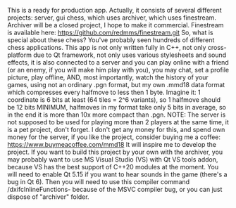 This is a ready for production app. 
Actually, it consists of several different projects: server, gui chess, which uses archiver, which uses finestream.
Archiver will be a closed project, I hope to make it commercial.
Finestream is available here: https://github.com/redmms/finestream.git
So, what is special about these chess? You've probably seen hundreds of different chess applications.
This app is not only written fully in C++, not only cross-platform due to Qt framework, not only uses various stylesheets and sound effects, 
it is also connected to a server and you can play online with a friend (or an enemy, if you will make him play with you), you may chat, set 
a profile picture, play offline, AND, most 
importantly, watch the history of your games, using not an ordinary .pgn format, but my own .mmd18 data format which compresses
every halfmove to less then 1 byte. Imagine it: 1 coordinate is 6 bits at least (64 tiles = 2^6 variants), so 1 halfmove should be 12 bits MINIMUM, 
halfmoves in my format take only 5 bits in average, so in the end it is more than 10x more compact than .pgn.
NOTE:
The server is not supposed to be used for playing more than 2 players at the same time, it is a pet project, don't forget.
I don't get any money for this, and spend own money for the server, if you like the project, consider buying me a coffee:
https://www.buymeacoffee.com/mmd18 
It will inspire me to develop the project.
If you want to build this project by your own with the archiver, you may probably want to use MS Visual Studio (VS) with Qt VS tools addon, because
VS has the best support of C++20 modules at the moment. You will need to enable Qt 5.15 if you want to hear sounds in the game (there's a bug in Qt 6). Then you will need to use this compiler command /dxifcInlineFunctions- 
because of the MSVC compiler bug, or you can just dispose of "archiver" folder.
